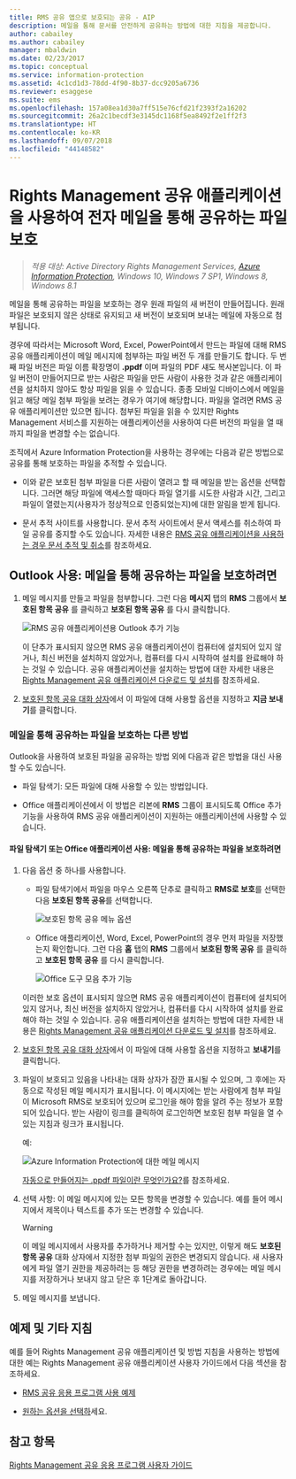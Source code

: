 ```yaml
---
title: RMS 공유 앱으로 보호되는 공유 - AIP
description: 메일을 통해 문서를 안전하게 공유하는 방법에 대한 지침을 제공합니다.
author: cabailey
ms.author: cabailey
manager: mbaldwin
ms.date: 02/23/2017
ms.topic: conceptual
ms.service: information-protection
ms.assetid: 4c1cd1d3-78dd-4f90-8b37-dcc9205a6736
ms.reviewer: esaggese
ms.suite: ems
ms.openlocfilehash: 157a08ea1d30a7ff515e76cfd21f2393f2a16202
ms.sourcegitcommit: 26a2c1becdf3e3145dc1168f5ea8492f2e1ff2f3
ms.translationtype: HT
ms.contentlocale: ko-KR
ms.lasthandoff: 09/07/2018
ms.locfileid: "44148582"
---
```

# <a name="protect-a-file-that-you-share-by-email-by-using-the-rights-management-sharing-application"></a>Rights Management 공유 애플리케이션을 사용하여 전자 메일을 통해 공유하는 파일 보호

>*적용 대상: Active Directory Rights Management Services, [Azure Information Protection](https://azure.microsoft.com/pricing/details/information-protection), Windows 10, Windows 7 SP1, Windows 8, Windows 8.1*

메일을 통해 공유하는 파일을 보호하는 경우 원래 파일의 새 버전이 만들어집니다. 원래 파일은 보호되지 않은 상태로 유지되고 새 버전이 보호되며 보내는 메일에 자동으로 첨부됩니다.

경우에 따라서는 Microsoft Word, Excel, PowerPoint에서 만드는 파일에 대해 RMS 공유 애플리케이션이 메일 메시지에 첨부하는 파일 버전 두 개를 만들기도 합니다. 두 번째 파일 버전은 파일 이름 확장명이 **.ppdf** 이며 파일의 PDF 섀도 복사본입니다. 이 파일 버전이 만들어지므로 받는 사람은 파일을 만든 사람이 사용한 것과 같은 애플리케이션을 설치하지 않아도 항상 파일을 읽을 수 있습니다. 종종 모바일 디바이스에서 메일을 읽고 해당 메일 첨부 파일을 보려는 경우가 여기에 해당합니다. 파일을 열려면 RMS 공유 애플리케이션만 있으면 됩니다. 첨부된 파일을 읽을 수 있지만 Rights Management 서비스를 지원하는 애플리케이션을 사용하여 다른 버전의 파일을 열 때까지 파일을 변경할 수는 없습니다.

조직에서 Azure Information Protection을 사용하는 경우에는 다음과 같은 방법으로 공유를 통해 보호하는 파일을 추적할 수 있습니다.

-   이와 같은 보호된 첨부 파일을 다른 사람이 열려고 할 때 메일을 받는 옵션을 선택합니다. 그러면 해당 파일에 액세스할 때마다 파일 열기를 시도한 사람과 시간, 그리고 파일이 열렸는지(사용자가 정상적으로 인증되었는지)에 대한 알림을 받게 됩니다.

-   문서 추적 사이트를 사용합니다. 문서 추적 사이트에서 문서 액세스를 취소하여 파일 공유를 중지할 수도 있습니다. 자세한 내용은 [RMS 공유 애플리케이션을 사용하는 경우 문서 추적 및 취소](sharing-app-track-revoke.md)를 참조하세요.

## <a name="using-outlook-to-protect-a-file-that-you-share-by-email"></a>Outlook 사용: 메일을 통해 공유하는 파일을 보호하려면

1.  메일 메시지를 만들고 파일을 첨부합니다. 그런 다음 **메시지** 탭의 **RMS** 그룹에서 **보호된 항목 공유** 를 클릭하고 **보호된 항목 공유** 를 다시 클릭합니다.

    ![RMS 공유 애플리케이션용 Outlook 추가 기능](../media/ADRMS_MSRMSApp_SP_OutlookToolbar.png)

    이 단추가 표시되지 않으면 RMS 공유 애플리케이션이 컴퓨터에 설치되어 있지 않거나, 최신 버전을 설치하지 않았거나, 컴퓨터를 다시 시작하여 설치를 완료해야 하는 것일 수 있습니다. 공유 애플리케이션을 설치하는 방법에 대한 자세한 내용은 [Rights Management 공유 애플리케이션 다운로드 및 설치](install-sharing-app.md)를 참조하세요.

2.  [보호된 항목 공유 대화 상자](sharing-app-dialog-box.md)에서 이 파일에 대해 사용할 옵션을 지정하고 **지금 보내기**를 클릭합니다.

### <a name="other-ways-to-protect-a-file-that-you-share-by-email"></a>메일을 통해 공유하는 파일을 보호하는 다른 방법
Outlook을 사용하여 보호된 파일을 공유하는 방법 외에 다음과 같은 방법을 대신 사용할 수도 있습니다.

-   파일 탐색기: 모든 파일에 대해 사용할 수 있는 방법입니다.

-   Office 애플리케이션에서 이 방법은 리본에 **RMS** 그룹이 표시되도록 Office 추가 기능을 사용하여 RMS 공유 애플리케이션이 지원하는 애플리케이션에 사용할 수 있습니다.

#### <a name="using-file-explorer-or-an-office-application-to-protect-a-file-that-you-share-by-email"></a>파일 탐색기 또는 Office 애플리케이션 사용: 메일을 통해 공유하는 파일을 보호하려면

1.  다음 옵션 중 하나를 사용합니다.

    -   파일 탐색기에서 파일을 마우스 오른쪽 단추로 클릭하고 **RMS로 보호**를 선택한 다음 **보호된 항목 공유**를 선택합니다.

        ![보호된 항목 공유 메뉴 옵션](../media/ADRMS_MSRMSApp_ShareProtectedMenu.png)

    -   Office 애플리케이션, Word, Excel, PowerPoint의 경우 먼저 파일을 저장했는지 확인합니다. 그런 다음 **홈** 탭의 **RMS** 그룹에서 **보호된 항목 공유** 를 클릭하고 **보호된 항목 공유** 를 다시 클릭합니다.

        ![Office 도구 모음 추가 기능](../media/ADRMS_MSRMSApp_SP_OfficeToolbar.png)

    이러한 보호 옵션이 표시되지 않으면 RMS 공유 애플리케이션이 컴퓨터에 설치되어 있지 않거나, 최신 버전을 설치하지 않았거나, 컴퓨터를 다시 시작하여 설치를 완료해야 하는 것일 수 있습니다. 공유 애플리케이션을 설치하는 방법에 대한 자세한 내용은 [Rights Management 공유 애플리케이션 다운로드 및 설치](install-sharing-app.md)를 참조하세요.

2.  [보호된 항목 공유 대화 상자](sharing-app-dialog-box.md)에서 이 파일에 대해 사용할 옵션을 지정하고 **보내기**를 클릭합니다.

3.  파일이 보호되고 있음을 나타내는 대화 상자가 잠깐 표시될 수 있으며, 그 후에는 자동으로 작성된 메일 메시지가 표시됩니다. 이 메시지에는 받는 사람에게 첨부 파일이 Microsoft RMS로 보호되어 있으며 로그인을 해야 함을 알려 주는 정보가 포함되어 있습니다. 받는 사람이 링크를 클릭하여 로그인하면 보호된 첨부 파일을 열 수 있는 지침과 링크가 표시됩니다.

    예:

    ![Azure Information Protection에 대한 메일 메시지](../media/ADRMS_MSRMSApp_EmailMessage.PNG)

    [자동으로 만들어지는 .ppdf 파일이란 무엇인가요?](sharing-app-dialog-box.md#whats-the-ppdf-file-thats-automatically-created)를 참조하세요.

4.  선택 사항: 이 메일 메시지에 있는 모든 항목을 변경할 수 있습니다. 예를 들어 메시지에서 제목이나 텍스트를 추가 또는 변경할 수 있습니다.

    > [!WARNING]
    > 이 메일 메시지에서 사용자를 추가하거나 제거할 수는 있지만, 이렇게 해도 **보호된 항목 공유** 대화 상자에서 지정한 첨부 파일의 권한은 변경되지 않습니다. 새 사용자에게 파일 열기 권한을 제공하려는 등 해당 권한을 변경하려는 경우에는 메일 메시지를 저장하거나 보내지 않고 닫은 후 1단계로 돌아갑니다.

5.  메일 메시지를 보냅니다.

## <a name="examples-and-other-instructions"></a>예제 및 기타 지침
예를 들어 Rights Management 공유 애플리케이션 및 방법 지침을 사용하는 방법에 대한 예는 Rights Management 공유 애플리케이션 사용자 가이드에서 다음 섹션을 참조하세요.

-   [RMS 공유 응용 프로그램 사용 예제](sharing-app-user-guide.md#examples-for-using-the-rms-sharing-application)

-   [원하는 옵션을 선택하](sharing-app-user-guide.md#what-do-you-want-to-do)세요.

## <a name="see-also"></a>참고 항목
[Rights Management 공유 응용 프로그램 사용자 가이드](sharing-app-user-guide.md)
